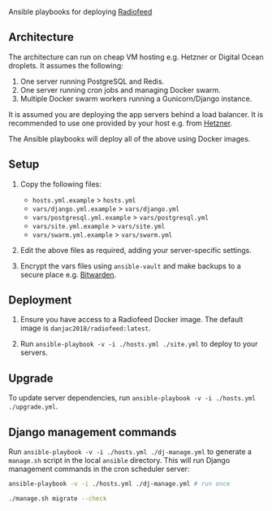 Ansible playbooks for deploying [Radiofeed](https://github.com/danjac/radiofeed-app)

## Architecture

The architecture can run on cheap VM hosting e.g. Hetzner or Digital Ocean droplets. It assumes the following:

1. One server running PostgreSQL and Redis.
2. One server running cron jobs and managing Docker swarm.
3. Multiple Docker swarm workers running a Gunicorn/Django instance.

It is assumed you are deploying the app servers behind a load balancer. It is recommended to use one provided by your host e.g. from [Hetzner](https://www.hetzner.com/cloud/load-balancer/).

The Ansible playbooks will deploy all of the above using Docker images.

## Setup

1. Copy the following files:

    * `hosts.yml.example` > `hosts.yml`
    * `vars/django.yml.example` > `vars/django.yml`
    * `vars/postgresql.yml.example` > `vars/postgresql.yml`
    * `vars/site.yml.example` > `vars/site.yml`
    * `vars/swarm.yml.example` > `vars/swarm.yml`

2. Edit the above files as required, adding your server-specific settings.
3. Encrypt the vars files using `ansible-vault` and make backups to a secure place e.g. [Bitwarden](https://bitwarden.com/).

## Deployment

1. Ensure you have access to a Radiofeed Docker image. The default image is `danjac2018/radiofeed:latest`.

2. Run `ansible-playbook -v -i ./hosts.yml ./site.yml` to deploy to your servers.

## Upgrade

To update server dependencies, run `ansible-playbook -v -i ./hosts.yml ./upgrade.yml`.

## Django management commands

Run `ansible-playbook -v -i ./hosts.yml ./dj-manage.yml` to generate a `manage.sh` script in the local `ansible` directory. This will run Django management commands in the cron scheduler server:

```bash
ansible-playbook -v -i ./hosts.yml ./dj-manage.yml # run once

./manage.sh migrate --check
```
